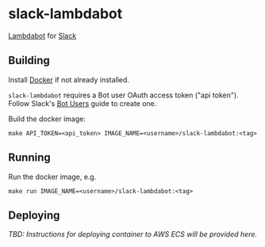 slack-lambdabot
===============

[Lambdabot](https://hackage.haskell.org/package/lambdabot) for
[Slack](https://slack.com)

Building
--------

Install [Docker](https://www.docker.com) if not already installed.

`slack-lambdabot` requires a Bot user OAuth access token ("api token").
Follow Slack's [Bot Users](https://api.slack.com/bot-users) guide to create one.

Build the docker image:

    make API_TOKEN=<api_token> IMAGE_NAME=<username>/slack-lambdabot:<tag>

Running
-------

Run the docker image, e.g.

```
make run IMAGE_NAME=<username>/slack-lambdabot:<tag>
```

Deploying
---------
_TBD: Instructions for deploying container to AWS ECS will be provided here._
